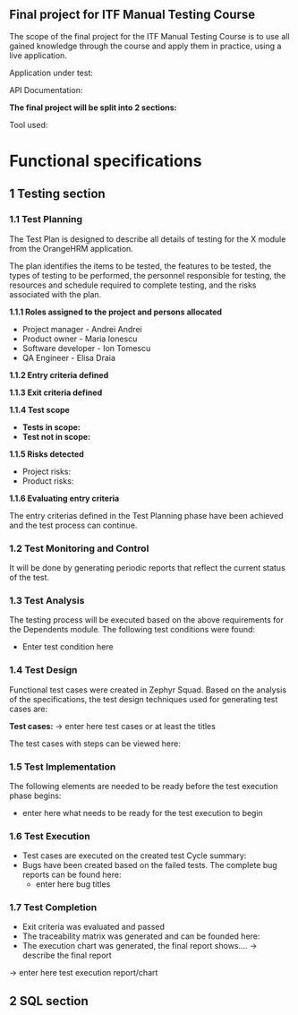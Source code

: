 ## Final project for ITF Manual Testing Course

The scope of the final project for the ITF Manual Testing Course is to use all gained knowledge through the course and apply them in practice, using a live application.

Application under test:

API Documentation:

**The final project will be split into 2 sections:** 

Tool used:

# Functional specifications 

## 1 Testing section 

### 1.1 Test Planning

The Test Plan is designed to describe all details of testing for the X module from the OrangeHRM application.

The plan identifies the items to be tested, the features to be tested, the types of testing to be performed, the personnel responsible for testing, the resources and schedule required to complete testing, and the risks associated with the plan.

**1.1.1 Roles assigned to the project and persons allocated**

- Project manager - Andrei Andrei                                                                                                                                                                                               
- Product owner - Maria Ionescu                                                                                                         
- Software developer - Ion Tomescu                                                                                              
- QA Engineer - Elisa Draia

**1.1.2 Entry criteria defined**

**1.1.3 Exit criteria defined**

**1.1.4 Test scope**

- **Tests in scope:**                                                                                                         
- **Test not in scope:**

**1.1.5 Risks detected**

- Project risks:                                                                                                           
- Product risks:

**1.1.6 Evaluating entry criteria**

The entry criterias defined in the Test Planning phase have been achieved and the test process can continue.

### 1.2 Test Monitoring and Control

It will be done by generating periodic reports that reflect the current status of the test.

### 1.3 Test Analysis

The testing process will be executed based on the above requirements for the Dependents module. The following test conditions were found:

- Enter test condition here

### 1.4 Test Design

Functional test cases were created in Zephyr Squad. Based on the analysis of the specifications, the test design techniques used for generating test cases are:

**Test cases:** -> enter here test cases or at least the titles

The test cases with steps can be viewed here: 

### 1.5 Test Implementation

The following elements are needed to be ready before the test execution phase begins:

- enter here what needs to be ready for the test execution to begin

### 1.6 Test Execution

- Test cases are executed on the created test Cycle summary:                                                                
- Bugs have been created based on the failed tests. The complete bug reports can be found here:                                            
    - enter here bug titles

### 1.7 Test Completion

- Exit criteria was evaluated and passed                                                                                    
- The traceability matrix was generated and can be founded here:                                                                                                                                                                                                 
- The execution chart was generated, the final report shows.... -> describe the final report

-> enter here test execution report/chart

## 2 SQL section
